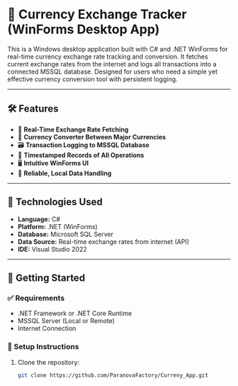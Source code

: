 # 💱 Currency Exchange Tracker (WinForms Desktop App)

This is a Windows desktop application built with C# and .NET WinForms for real-time currency exchange rate tracking and conversion. It fetches current exchange rates from the internet and logs all transactions into a connected MSSQL database. Designed for users who need a simple yet effective currency conversion tool with persistent logging.

---

## 🛠 Features

- 🔄 **Real-Time Exchange Rate Fetching**
- 💸 **Currency Converter Between Major Currencies**
- 🗃 **Transaction Logging to MSSQL Database**
- 📅 **Timestamped Records of All Operations**
- 🖥 **Intuitive WinForms UI**
- 🔐 **Reliable, Local Data Handling**

---

## 🧱 Technologies Used

- **Language:** C#
- **Platform:** .NET (WinForms)
- **Database:** Microsoft SQL Server
- **Data Source:** Real-time exchange rates from internet (API)
- **IDE:** Visual Studio 2022

---

## 🚀 Getting Started

### ✅ Requirements
- .NET Framework or .NET Core Runtime
- MSSQL Server (Local or Remote)
- Internet Connection

### 🔧 Setup Instructions
1. Clone the repository:
   ```bash
   git clone https://github.com/ParanovaFactory/Curreny_App.git
